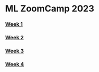 # ML ZoomCamp 2023

### [Week 1](./week-01/)
### [Week 2](./week-02/)
### [Week 3](./week-03/)
### [Week 4](./week-04/)